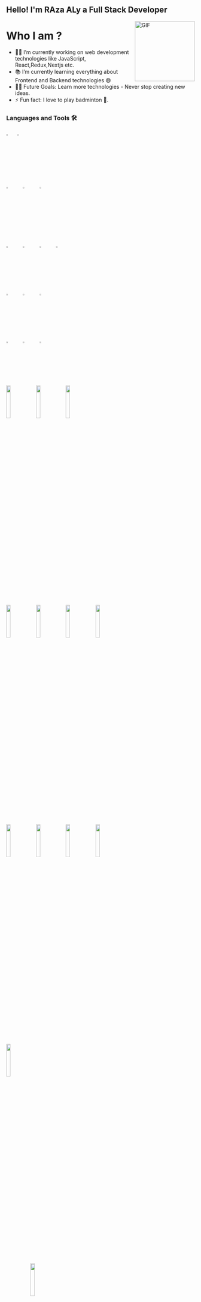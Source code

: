 ## Hello! I'm RAza ALy a Full Stack Developer
<img align="right" alt="GIF" height="160px" src="https://media.giphy.com/media/eNAsjO55tPbgaor7ma/giphy.gif" />

# Who I am ?
- 👨‍💻 I’m currently working on web development technologies like JavaScript, React,Redux,Nextjs etc.
- 📚 I’m currently learning everything about Frontend and Backend technologies 😄
- 💪🏼 Future Goals: Learn more technologies - Never stop creating new ideas.
- ⚡ Fun fact: I love to play badminton 🏸.

### Languages and Tools 🛠 

<p>
   <code><img width="5%" height="3%"  src="https://imguploader.net/if/sQVO4XWTU7Yu.svg"></code>
   <code><img width="5%" height="3%" src="https://imguploader.net/if/QQcGwbHIPrin.svg"></code>

  <code><img width="8%" height="3%" src="https://imguploader.net/if/ZUPy79DfP3bh.svg"></code>
  <code><img width="8%" height="3%" src="https://imguploader.net/if/VOnPfcq9Uvmn.svg"></code>
  <code><img width="8%" height="3%"  src="https://imguploader.net/if/NdEtBrWFMfIW.svg"></code>
   
   <br />
  <code><img width="8%" height="3%"  src="https://imguploader.net/if/yJWZRgVUbtnp.svg"></code>
  <code><img width="8%" height="3%"  src="https://imguploader.net/if/89K9jCr7nTCD.svg"></code>
  <code><img width="8%" height="3%"  src="https://imguploader.net/if/HUT9hpjVufpM.svg"></code>
  <code><img width="8%" height="3%"  src="https://imguploader.net/if/1FbXZ5FhEUr9.svg"></code>
  <br />
  <code><img width="8%" height="3%"  src="https://imguploader.net/if/o32nXVGGqv3J.svg"></code>
  <code><img width="8%" height="3%"  src="https://imguploader.net/if/0FwrBlyxlRrY.svg"></code>
  <code><img width="8%" height="3%"  src="https://upload.vectorlogo.zone/logos/nextjs/images/2d3864ef-00e0-4026-ab1d-30e4a98e2899.svg"></code>

  <br />
  <code><img width="8%" height="3%"  src="https://imguploader.net/if/uG2z2NYpbkLK.svg"></code>
  <code><img width="8%" height="3%"  src="https://imguploader.net/if/HBqxjLBwJe0R.svg"></code>
  <code><img width="8%" height="3%"  src="https://raw.githubusercontent.com/styled-components/brand/bde053200192814dcd55923b6e41884d18e51665/styled-components.svg"></code>
  <br />
  <code><img width="15%" src="https://imguploader.net/if/5laSGnWFyEGg.svg"></code>
  <code><img width="15%" src="https://imguploader.net/if/BVGRO42f8dLX.svg"></code>
   <code><img width="15%" src="https://imguploader.net/if/28jRMgow8x4g.svg"></code>
  <br />
  <code><img width="15%" src="https://imguploader.net/if/jhYssZzjiE5S.svg"></code>
  <code><img width="15%" src="https://imguploader.net/if/MtZ1UGYRP3p8.svg"></code>
  <code><img width="15%" src="https://imguploader.net/if/gxuBCIi8OZl1.svg"></code>
  <code><img width="15%" src="https://imguploader.net/if/gUkZXWAHUlo3.svg"></code>
   <br />
   <code><img width="15%" src="https://imguploader.net/if/7vgzFLEOHscl.svg"></code>
  <code><img width="15%" src="https://imguploader.net/if/MuVjmGoILJM4.svg"></code>
  <code><img width="15%" src="https://imguploader.net/if/NpwdltZrKxU7.svg"></code>
  <code><img width="15%" src="https://imguploader.net/if/VJuQJGCkSn9R.svg"></code>
   <br/>
   <code><img width="15%" src="https://imguploader.net/if/ionLlyZGtbUI.svg"</code>
         <code><img width="15%" src="https://imguploader.net/if/KvDLPivzvyxK.svg"</code>
</p>
<br/>

